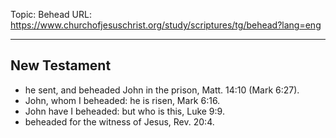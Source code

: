 Topic: Behead
URL: https://www.churchofjesuschrist.org/study/scriptures/tg/behead?lang=eng

---

## New Testament

- he sent, and beheaded John in the prison, Matt. 14:10 (Mark 6:27).
- John, whom I beheaded: he is risen, Mark 6:16.
- John have I beheaded: but who is this, Luke 9:9.
- beheaded for the witness of Jesus, Rev. 20:4.

